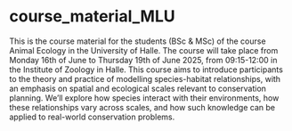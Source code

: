 # course_material_MLU
This is the course material for the students (BSc &amp; MSc) of the course Animal Ecology in the University of Halle. The course will take place from Monday 16th of June to Thursday 19th of June 2025, from 09:15-12:00 in the Institute of Zoology in Halle. 
This course aims to introduce participants to the theory and practice of modelling species-habitat relationships, with an emphasis on spatial and ecological scales relevant to conservation planning. We’ll explore how species interact with their environments, how these relationships vary across scales, and how such knowledge can be applied to real-world conservation problems.
